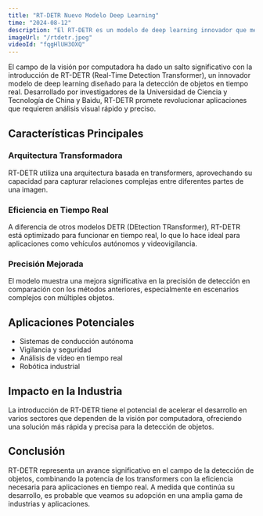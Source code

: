```yaml
---
title: "RT-DETR Nuevo Modelo Deep Learning"
time: "2024-08-12"
description: "El RT-DETR es un modelo de deep learning innovador que mejora la detección de objetos con precisión y eficiencia. Esta nueva versión promete avances significativos en el reconocimiento de imágenes y la segmentación en diversas aplicaciones."
imageUrl: "/rtdetr.jpeg"
videoId: "fqgHlUH3OXQ"
---
```


El campo de la visión por computadora ha dado un salto significativo con la introducción de RT-DETR (Real-Time Detection Transformer), un innovador modelo de deep learning diseñado para la detección de objetos en tiempo real. Desarrollado por investigadores de la Universidad de Ciencia y Tecnología de China y Baidu, RT-DETR promete revolucionar aplicaciones que requieren análisis visual rápido y preciso.

## Características Principales

### Arquitectura Transformadora

RT-DETR utiliza una arquitectura basada en transformers, aprovechando su capacidad para capturar relaciones complejas entre diferentes partes de una imagen.

### Eficiencia en Tiempo Real

A diferencia de otros modelos DETR (DEtection TRansformer), RT-DETR está optimizado para funcionar en tiempo real, lo que lo hace ideal para aplicaciones como vehículos autónomos y videovigilancia.

### Precisión Mejorada

El modelo muestra una mejora significativa en la precisión de detección en comparación con los métodos anteriores, especialmente en escenarios complejos con múltiples objetos.

## Aplicaciones Potenciales

- Sistemas de conducción autónoma
- Vigilancia y seguridad
- Análisis de vídeo en tiempo real
- Robótica industrial

## Impacto en la Industria

La introducción de RT-DETR tiene el potencial de acelerar el desarrollo en varios sectores que dependen de la visión por computadora, ofreciendo una solución más rápida y precisa para la detección de objetos.

## Conclusión

RT-DETR representa un avance significativo en el campo de la detección de objetos, combinando la potencia de los transformers con la eficiencia necesaria para aplicaciones en tiempo real. A medida que continúa su desarrollo, es probable que veamos su adopción en una amplia gama de industrias y aplicaciones.
